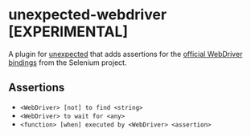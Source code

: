 # unexpected-webdriver [EXPERIMENTAL]

A plugin for [unexpected](http://unexpected.js.org) that adds assertions for the
[official WebDriver bindings](https://www.npmjs.com/package/selenium-webdriver)
from the Selenium project.

## Assertions

* `<WebDriver> [not] to find <string>`
* `<WebDriver> to wait for <any>`
* `<function> [when] executed by <WebDriver> <assertion>`
